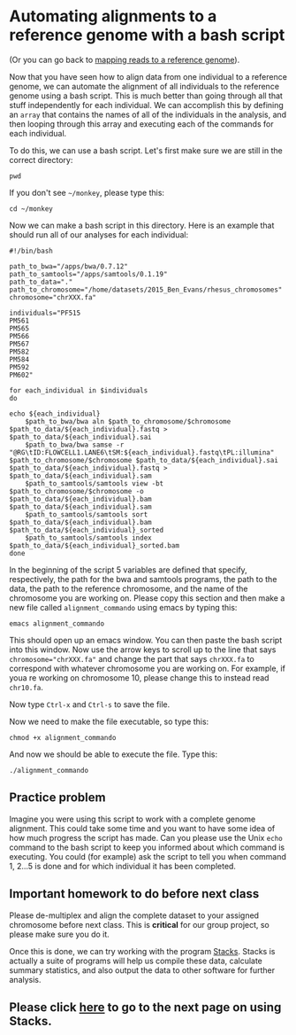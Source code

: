 # Automating alignments to a reference genome with a bash script

(Or you can go back to [mapping reads to a reference genome](https://github.com/evansbenj/Reduced-Representation-Workshop/blob/master/4_Mapping_reads_to_a_reference_genome.md)).

Now that you have seen how to align data from one individual to a reference genome, we can automate the alignment of all individuals to the reference genome using a bash script.  This is much better than going through all that stuff independently for each individual.  We can accomplish this by defining an `array` that contains the names of all of the individuals in the analysis, and then looping through this array and executing each of the commands for each individual.

To do this, we can use a bash script.  Let's first make sure we are still in the correct directory:

`pwd`

If you don't see `~/monkey`, please type this:

`cd ~/monkey`

Now we can make a bash script in this directory.  Here is an example that should run all of our analyses for each individual:

```
#!/bin/bash                                                                                                                  

path_to_bwa="/apps/bwa/0.7.12"
path_to_samtools="/apps/samtools/0.1.19"
path_to_data="."
path_to_chromosome="/home/datasets/2015_Ben_Evans/rhesus_chromosomes"
chromosome="chrXXX.fa"

individuals="PF515
PM561
PM565
PM566
PM567
PM582
PM584
PM592
PM602"

for each_individual in $individuals
do

echo ${each_individual}
    $path_to_bwa/bwa aln $path_to_chromosome/$chromosome $path_to_data/${each_individual}.fastq > $path_to_data/${each_individual}.sai
    $path_to_bwa/bwa samse -r "@RG\tID:FLOWCELL1.LANE6\tSM:${each_individual}.fastq\tPL:illumina" $path_to_chromosome/$chromosome $path_to_data/${each_individual}.sai $path_to_data/${each_individual}.fastq > $path_to_data/${each_individual}.sam
    $path_to_samtools/samtools view -bt $path_to_chromosome/$chromosome -o $path_to_data/${each_individual}.bam $path_to_data/${each_individual}.sam
    $path_to_samtools/samtools sort $path_to_data/${each_individual}.bam $path_to_data/${each_individual}_sorted
    $path_to_samtools/samtools index $path_to_data/${each_individual}_sorted.bam
done

```

In the beginning of the script 5 variables are defined that specify, respectively, the path for the bwa and samtools programs, the path to the data, the path to the reference chromosome, and the name of the chromosome you are working on.  Please copy this section and then make a new file called `alignment_commando` using emacs by typing this:

`emacs alignment_commando`

This should open up an emacs window.  You can then paste the bash script into this window.  Now use the arrow keys to scroll up to the line that says `chromosome="chrXXX.fa"` and change the part that says `chrXXX.fa` to correspond with whatever chromosome you are working on.  For example, if youa re working on chromosome 10, please change this to instead read `chr10.fa`.

Now type `Ctrl-x` and `Ctrl-s` to save the file.

Now we need to make the file executable, so type this:

`chmod +x alignment_commando`

And now we should be able to execute the file.  Type this:

`./alignment_commando`

## Practice problem

Imagine you were using this script to work with a complete genome alignment.  This could take some time and you want to have some idea of how much progress the script has made.  Can you please use the Unix `echo` command to the bash script to keep you informed about which command is executing.  You could (for example) ask the script to tell you when command 1, 2...5 is done and for which individual it has been completed.

## Important homework to do before next class
Please de-multiplex and align the complete dataset to your assigned chromosome before next class. This is **critical** for our group project, so please make sure you do it.

Once this is done, we can try working with the program [Stacks](http://creskolab.uoregon.edu/stacks/manual/).  Stacks is actually a suite of programs will help us compile these data, calculate summary statistics, and also output the data to other software for further analysis.  

## Please click [here](https://github.com/evansbenj/Reduced-Representation-Workshop/blob/master/6_Using_Stacks_with_a_reference_genome.md) to go to the next page on using Stacks.
